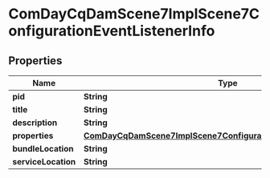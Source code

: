 

# ComDayCqDamScene7ImplScene7ConfigurationEventListenerInfo

## Properties

Name | Type | Description | Notes
------------ | ------------- | ------------- | -------------
**pid** | **String** |  |  [optional]
**title** | **String** |  |  [optional]
**description** | **String** |  |  [optional]
**properties** | [**ComDayCqDamScene7ImplScene7ConfigurationEventListenerProperties**](ComDayCqDamScene7ImplScene7ConfigurationEventListenerProperties.md) |  |  [optional]
**bundleLocation** | **String** |  |  [optional]
**serviceLocation** | **String** |  |  [optional]



